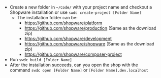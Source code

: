 * Create a new folder in `~/Code/` with your project name and checkout a Shopware installation or use `swdc create-project [Folder Name]`
   * The installation folder can be:
      * https://github.com/shopware/platform
      * https://github.com/shopware/production (Same as the download zip)
      * https://github.com/shopware/development
      * https://github.com/shopware/shopware (Same as the download zip)
      * https://github.com/shopware/composer-project
* Run `swdc build [Folder Name]`
* After the installation succeeds, can you open the shop with the command `swdc open [Folder Name]` or `[Folder Name].dev.localhost`

